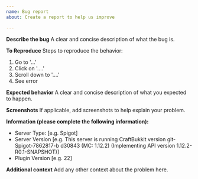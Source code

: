 ```yaml
---
name: Bug report
about: Create a report to help us improve

---
```


**Describe the bug**
A clear and concise description of what the bug is.

**To Reproduce**
Steps to reproduce the behavior:
1. Go to '...'
2. Click on '....'
3. Scroll down to '....'
4. See error

**Expected behavior**
A clear and concise description of what you expected to happen.

**Screenshots**
If applicable, add screenshots to help explain your problem.

**Information (please complete the following information):**
 - Server Type: [e.g. Spigot]
 - Server Version [e.g. This server is running CraftBukkit version git-Spigot-7862817-b
d30843 (MC: 1.12.2) (Implementing API version 1.12.2-R0.1-SNAPSHOT)]
 - Plugin Version [e.g. 22]

**Additional context**
Add any other context about the problem here.
